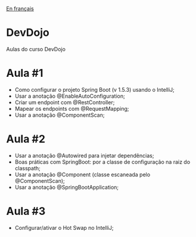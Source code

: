 [En français](https://github.com/leimt/devdojo/blob/master/README.fr.md)
# DevDojo
Aulas do curso DevDojo

# Aula #1
- Como configurar o projeto Spring Boot (v 1.5.3) usando o IntelliJ;
- Usar a anotação @EnableAutoConfiguration;
- Criar um endpoint com @RestController;
- Mapear os endpoints com @RequestMapping;
- Usar a anotação @ComponentScan;

# Aula #2
- Usar a anotação @Autowired para injetar dependências;
- Boas práticas com SpringBoot: por a classe de configuração na raiz do classpath;
- Usar a anotação @Component (classe escaneada pelo @ComponentScan);
- Usar a anotação @SpringBootApplication;

# Aula #3
- Configurar/ativar o Hot Swap no IntelliJ;

